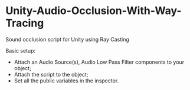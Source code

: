 # Unity-Audio-Occlusion-With-Way-Tracing
Sound occlusion script for Unity using Ray Casting

Basic setup:
- Attach an Audio Source(s), Audio Low Pass Filter components  to your object;
- Attach the script to the object;
- Set all the public variables in the inspector.
